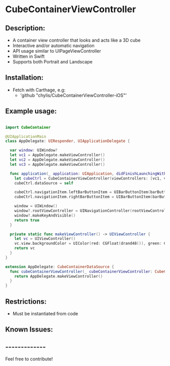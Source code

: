 # CubeContainerViewController

## Description:
- A container view controller that looks and acts like a 3D cube
- Interactive and/or automatic navigation
- API usage similar to UIPageViewController
- Written in Swift
- Supports both Portrait and Landscape

## Installation:
- Fetch with Carthage, e.g:
  - 'github "chylis/CubeContainerViewController-iOS"'

## Example usage:
```swift

import CubeContainer

@UIApplicationMain
class AppDelegate: UIResponder, UIApplicationDelegate {

  var window: UIWindow?
  let vc1 = AppDelegate.makeViewController()
  let vc2 = AppDelegate.makeViewController()
  let vc3 = AppDelegate.makeViewController()

  func application(_ application: UIApplication, didFinishLaunchingWithOptions launchOptions: [NSObject: AnyObject]?) -> Bool {
    let cubeCtrl = CubeContainerViewController(viewControllers: [vc1, vc2, vc3])
    cubeCtrl.dataSource = self

    cubeCtrl.navigationItem.leftBarButtonItem = UIBarButtonItem(barButtonSystemItem: .rewind, target: cubeCtrl, action: #selector(CubeContainerViewController.navigateToPreviousViewController))
    cubeCtrl.navigationItem.rightBarButtonItem = UIBarButtonItem(barButtonSystemItem: .fastForward, target: cubeCtrl, action: #selector(CubeContainerViewController.navigateToNextViewController))

    window = UIWindow()
    window?.rootViewController = UINavigationController(rootViewController: cubeCtrl)
    window?.makeKeyAndVisible()
    return true
  }

  private static func makeViewController() -> UIViewController {
    let vc = UIViewController()
    vc.view.backgroundColor = UIColor(red: CGFloat(drand48()), green: CGFloat(drand48()), blue: CGFloat(drand48()), alpha: 1)
    return vc
  }
}

extension AppDelegate: CubeContainerDataSource {
  func cubeContainerViewController(_ cubeContainerViewController: CubeContainer.CubeContainerViewController, viewControllerAfter viewController: UIViewController) -> UIViewController? {
    return AppDelegate.makeViewController()
  }
}
```

## Restrictions:
- Must be instantiated from code

## Known Issues:

## -------------

Feel free to contribute!
